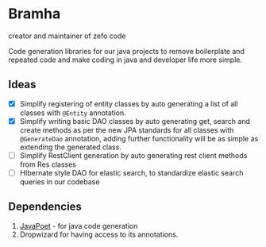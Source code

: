 # Bramha
creator and maintainer of zefo code

Code generation libraries for our java projects to remove boilerplate and repeated code and make coding in java and developer life more simple.

## Ideas
- [x] Simplify registering of entity classes by auto generating a list of all classes with ```@Entity``` annotation.
- [x] Simplify writing basic DAO classes by auto generating get, search and create methods as per the new JPA standards for all classes with ```@GenerateDao``` annotation, adding further functionality will be as simple as extending the generated class.
- [ ] Simplify RestClient generation by auto generating rest client methods from Res classes
- [ ] HIbernate style DAO for elastic search, to standardize elastic search queries in our codebase

## Dependencies
1. [JavaPoet](https://github.com/square/javapoet) - for java code generation
2. Dropwizard for having access to its annotations.
